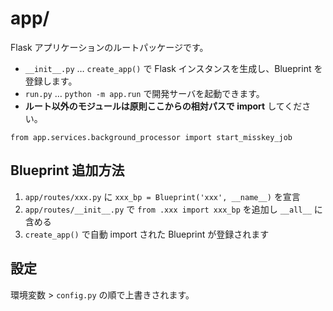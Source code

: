 # app/

Flask アプリケーションのルートパッケージです。

* `__init__.py` … `create_app()` で Flask インスタンスを生成し、Blueprint を登録します。
* `run.py` … `python -m app.run` で開発サーバを起動できます。
* **ルート以外のモジュールは原則ここからの相対パスで import** してください。

```
from app.services.background_processor import start_misskey_job
```

## Blueprint 追加方法
1. `app/routes/xxx.py` に `xxx_bp = Blueprint('xxx', __name__)` を宣言
2. `app/routes/__init__.py` で `from .xxx import xxx_bp` を追加し `__all__` に含める
3. `create_app()` で自動 import された Blueprint が登録されます

## 設定
環境変数 > `config.py` の順で上書きされます。 
